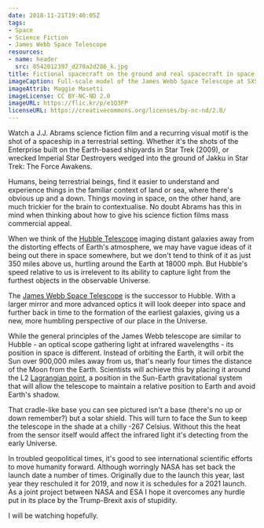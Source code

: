 ```yaml
---
date: 2018-11-21T19:40:05Z
tags:
- Space
- Science Fiction
- James Webb Space Telescope
resources:
- name: header
  src: 8542012397_d270a2d286_k.jpg
title: Fictional spacecraft on the ground and real spacecraft in space
imageCaption: Full-scale model of the James Webb Space Telescope at SXSW 2013
imageAttrib: Maggie Masetti
imageLicense: CC BY-NC-ND 2.0
imageURL: https://flic.kr/p/e1Q3FP
licenseURL: https://creativecommons.org/licenses/by-nc-nd/2.0/
---
```


Watch a J.J. Abrams science fiction film and a recurring visual motif is the shot of a spaceship in a terrestrial setting. Whether it's the shots of the Enterprise built on the Earth-based shipyards in Star Trek (2009), or wrecked Imperial Star Destroyers wedged into the ground of Jakku in Star Trek: The Force Awakens. 

Humans, being terrestrial beings, find it easier to understand and experience things in the familiar context of land or sea, where there's obvious up and a down. Things moving in space, on the other hand, are much trickier for the brain to contextualise. No doubt Abrams has this in mind when thinking about how to give his science fiction films mass commercial appeal.

When we think of the [Hubble Telescope](https://en.wikipedia.org/wiki/Hubble_Space_Telescope) imaging distant galaxies away from the distorting effects of Earth's atmosphere, we may have vague ideas of it being out there in space somewhere, but we don't tend to think of it as just 350 miles above us, hurtling around the Earth at 18000 mph. But Hubble's speed relative to us is irrelevent to its ability to capture light from the furthest objects in the observable Universe.

The [James Webb Space Telescope](https://en.wikipedia.org/wiki/James_Webb_Space_Telescope) is the successor to Hubble. With a larger mirror and more advanced optics it will look deeper into space and further back in time to the formation of the earliest galaxies, giving us a new, more humbling perspective of our place in the Universe. 

While the general principles of the James Webb telescope are similar to Hubble - an optical scope gathering light at infrared wavelengths - its position in space is different. Instead of orbiting the Earth, it will orbit the Sun over 900,000 miles away from us, that's nearly four times the distance of the Moon from the Earth. Scientists will achieve this by placing it around the L2 [Lagrangian point](https://en.wikipedia.org/wiki/Lagrangian_point), a position in the Sun-Earth gravitational system that will allow the telescope to maintain a relative position to Earth and avoid Earth's shadow.

That cradle-like base you can see pictured isn't a base (there's no up or down remember?) but a solar shield. This will turn to face the Sun to keep the telescope in the shade at a chilly -267 Celsius. Without this the heat from the sensor itself would affect the infrared light it's detecting from the early Universe.

In troubled geopolitical times, it's good to see international scientific efforts to move humanity forward. Although worringly NASA has set back the launch date a number of times. Originally due to the launch this year, last year they reschuled it for 2019, and now it is schedules for a 2021 launch. As a joint project between NASA and ESA I hope it overcomes any hurdle put in its place by the Trump-Brexit axis of stupidity. 

I will be watching hopefully. 

